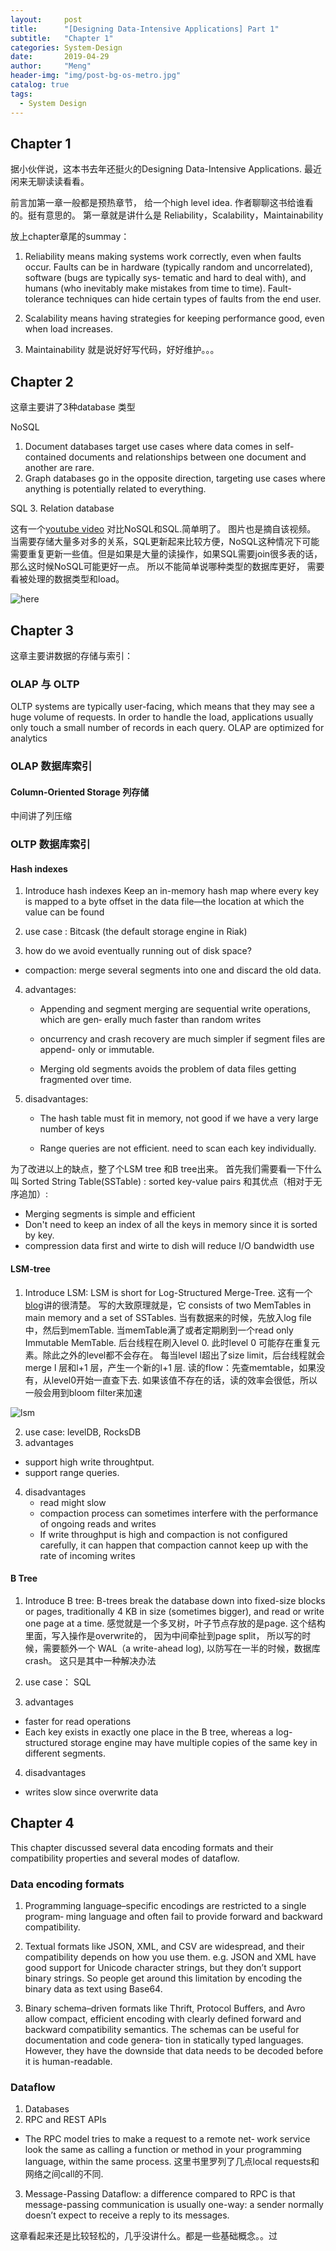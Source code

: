 ```yaml
---
layout:     post
title:      "[Designing Data-Intensive Applications] Part 1"
subtitle:   "Chapter 1"
categories: System-Design
date:       2019-04-29
author:     "Meng"
header-img: "img/post-bg-os-metro.jpg"
catalog: true
tags:
  - System Design
---
```


## Chapter 1
据小伙伴说，这本书去年还挺火的Designing Data-Intensive Applications.
最近闲来无聊读读看看。

前言加第一章一般都是预热章节， 给一个high level idea. 作者聊聊这书给谁看的。挺有意思的。
第一章就是讲什么是 Reliability，Scalability，Maintainability

放上chapter章尾的summay：

1. Reliability means making systems work correctly, even when faults occur. Faults can be in hardware (typically random and uncorrelated), software (bugs are typically sys‐ tematic and hard to deal with), and humans (who inevitably make mistakes from time to time). Fault-tolerance techniques can hide certain types of faults from the end user.

2. Scalability means having strategies for keeping performance good, even when load increases.

3. Maintainability 就是说好好写代码，好好维护。。。


## Chapter 2
这章主要讲了3种database 类型

NoSQL
1. Document databases target use cases where data comes in self-contained documents and relationships between one document and another are rare.
2. Graph databases go in the opposite direction, targeting use cases where anything is potentially related to everything.

SQL
3. Relation database

这有一个[youtube video](https://www.youtube.com/watch?v=ZS_kXvOeQ5Y) 对比NoSQL和SQL.简单明了。 图片也是摘自该视频。
当需要存储大量多对多的关系，SQL更新起来比较方便，NoSQL这种情况下可能需要重复更新一些值。但是如果是大量的读操作，如果SQL需要join很多表的话，那么这时候NoSQL可能更好一点。 所以不能简单说哪种类型的数据库更好， 需要看被处理的数据类型和load。

![here](https://meng1024.github.io/images/posts/system_design/databaseCompare.png)



## Chapter 3
这章主要讲数据的存储与索引：


### OLAP 与 OLTP
OLTP systems are typically user-facing, which means that they may see a huge volume of requests. In order to handle the load, applications usually only touch a small number of records in each query. OLAP are optimized for analytics

### OLAP 数据库索引
#### Column-Oriented Storage 列存储
中间讲了列压缩

### OLTP 数据库索引
#### Hash indexes

  1. Introduce hash indexes
Keep an in-memory hash map where every key is mapped to a byte offset in the data file—the location at which the value can be found

  2. use case : Bitcask (the default storage engine in Riak)

  3. how do we avoid eventually running out of disk space?
   - compaction: merge several segments into one and discard the old data.

  4. advantages:

     - Appending and segment merging are sequential write operations, which are gen‐ erally much faster than random writes

     - oncurrency and crash recovery are much simpler if segment files are append- only or immutable.

     - Merging old segments avoids the problem of data files getting fragmented over time.

  5. disadvantages:

      - The hash table must fit in memory, not good if we have a very large number of keys

      - Range queries are not efficient. need to scan each key individually.

为了改进以上的缺点，整了个LSM tree 和B tree出来。
首先我们需要看一下什么叫 Sorted String Table(SSTable) : sorted key-value pairs
和其优点（相对于无序追加）:
  - Merging segments is simple and efficient
  - Don't need to keep an index of all the keys in memory since it is sorted by key.
  - compression data first and wirte to dish will reduce I/O bandwidth use

#### LSM-tree
1. Introduce LSM: LSM is short for Log-Structured Merge-Tree.
  这有一个[blog](https://blog.csdn.net/sdulibh/article/details/79630614)讲的很清楚。 写的大致原理就是，它 consists of two MemTables
in main memory and a set of SSTables. 当有数据来的时候，先放入log file 中，然后到memTable. 当memTable满了或者定期刷到一个read only Immutable MemTable. 后台线程在刷入level 0. 此时level 0 可能存在重复元素。除此之外的level都不会存在。 每当level l超出了size limit，后台线程就会merge l 层和l+1 层，产生一个新的l+1 层.
读的flow：先查memtable，如果没有，从level0开始一直查下去. 如果该值不存在的话，读的效率会很低，所以一般会用到bloom filter来加速

![lsm](https://meng1024.github.io/images/posts/system_design/LSM.png)

2.  use case: levelDB, RocksDB
3.  advantages
  - support high write throughtput.
  - support range queries.
4. disadvantages
   - read might slow
   - compaction process can sometimes interfere with the performance of ongoing reads and writes
   - If write throughput is high and compaction is not configured carefully, it can happen that compaction cannot keep up with the rate of incoming writes

#### B Tree

1. Introduce B tree: B-trees break the database down into fixed-size blocks or pages, traditionally 4 KB in size (sometimes bigger), and read or write one page at a time. 感觉就是一个多叉树，叶子节点存放的是page. 这个结构里面，写入操作是overwrite的， 因为中间牵扯到page split， 所以写的时候，需要额外一个 WAL（a write-ahead log), 以防写在一半的时候，数据库crash。 这只是其中一种解决办法

2. use case： SQL
3. advantages
 - faster for read operations
 - Each key exists in exactly one place in the B tree, whereas a log-structured storage engine may have multiple copies of the same key in different segments.
4. disadvantages
 - writes slow since overwrite data


## Chapter 4
This chapter discussed several data encoding formats and their compatibility properties and several modes of dataflow.

### Data encoding formats

1. Programming language–specific encodings are restricted to a single program‐ ming language and often fail to provide forward and backward compatibility.

2. Textual formats like JSON, XML, and CSV are widespread, and their compatibility depends on how you use them. e.g. JSON and XML have good support for Unicode character strings, but they don’t support binary strings. So people get around this limitation by encoding the binary data as text using Base64.

3. Binary schema–driven formats like Thrift, Protocol Buffers, and Avro allow compact, efficient encoding with clearly defined forward and backward compatibility semantics. The schemas can be useful for documentation and code genera‐ tion in statically typed languages. However, they have the downside that data needs to be decoded before it is human-readable.

### Dataflow
1. Databases
2. RPC and REST APIs
 - The RPC model tries to make a request to a remote net‐ work service look the same as calling a function or method in your programming language, within the same process. 这里书里罗列了几点local requests和网络之间call的不同.
3. Message-Passing Dataflow: a difference compared to RPC is that message-passing communication is usually one-way: a sender normally doesn’t expect to receive a reply to its messages.

这章看起来还是比较轻松的，几乎没讲什么。都是一些基础概念。。过
